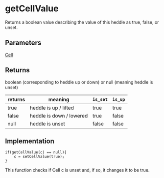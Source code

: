# getCellValue
Returns a boolean value describing the value of this heddle as true, false, or unset. 


## Parameters
[Cell](./cell.md)

## Returns
boolean (corresponding to heddle up or down) or null (meaning heddle is unset)


| returns  | meaning | `is_set` | `is_up` |
| ----------- | ----------- |----------|----------|
| true | heddle is up / lifted |true | true | 
| false | heddle is down / lowered|true| false | 
| null |heddle is unset| false | false |


## Implementation
```
if(getCellValue(c) == null){
    c = setCellValue(true);
}
```

This function checks if Cell c is unset and, if so, it changes it to be true. 

